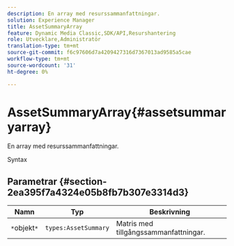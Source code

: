 ```yaml
---
description: En array med resurssammanfattningar.
solution: Experience Manager
title: AssetSummaryArray
feature: Dynamic Media Classic,SDK/API,Resurshantering
role: Utvecklare,Administratör
translation-type: tm+mt
source-git-commit: f6c97606d7a4209427316d7367013ad9585a5cae
workflow-type: tm+mt
source-wordcount: '31'
ht-degree: 0%

---
```



# AssetSummaryArray{#assetsummaryarray}

En array med resurssammanfattningar.

Syntax

## Parametrar {#section-2ea395f7a4324e05b8fb7b307e3314d3}

| Namn | Typ | Beskrivning |
|---|---|---|
| `*`objekt`*` | `types:AssetSummary` | Matris med tillgångssammanfattningar. |

